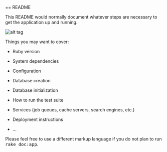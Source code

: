 == README

This README would normally document whatever steps are necessary to get the
application up and running.

![alt tag](http://raw.github.compublic/images/screenshots/screenshot_homepage.png)

Things you may want to cover:

* Ruby version

* System dependencies

* Configuration

* Database creation

* Database initialization

* How to run the test suite

* Services (job queues, cache servers, search engines, etc.)

* Deployment instructions

* ...


Please feel free to use a different markup language if you do not plan to run
<tt>rake doc:app</tt>.
